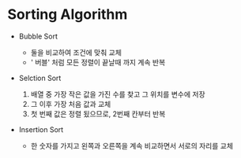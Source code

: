 # Sorting Algorithm

* Bubble Sort

    *  둘을 비교하여 조건에 맞춰 교체
    *  ' 버블' 처럼 모든 정렬이 끝날때 까지 계속 반복


* Selction Sort 
    
    1. 배열 중 가장 작은 값을 가진 수를 찾고 그 위치를 변수에 저장
    2. 그 이후 가장 처음 값과 교체
    3. 첫 번째 값은 정렬 됬으므로, 2번째 칸부터 반복

* Insertion Sort

    * 한 숫자를 가지고 왼쪽과 오른쪽을 계속 비교하면서 서로의 자리를 교체
    